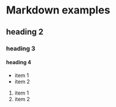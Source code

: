# Markdown examples
## heading 2
### heading 3
#### heading 4

* item 1
* item 2

1. item 1
2. item 2
